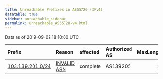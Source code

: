 ```yaml
---
title: Unreachable Prefixes in AS55720 (IPv4)
datatable: true
sidebar: unreachable_sidebar
permalink: unreachable_AS55720-v4.html
---
```


Data as of 2019-09-02 18:10:00 UTC


<div class="datatable-begin"></div>

| Prefix                                                     | Reason                                                                                                  | affected   | Authorized AS   |   MaxLength | Anchor                                       |   unreachable /24s |
|:-----------------------------------------------------------|:--------------------------------------------------------------------------------------------------------|:-----------|:----------------|------------:|:---------------------------------------------|-------------------:|
| [103.139.201.0/24](https://stat.ripe.net/103.139.201.0/24) | [INVALID ASN](https://rpki-validator.ripe.net/announcement-preview?asn=AS55720&prefix=103.139.201.0/24) | complete   | AS139205        |          24 | [APNIC](unreachable_APNIC_RPKI_Root-v4.html) |                  1 |

<div class="datatable-end"></div>